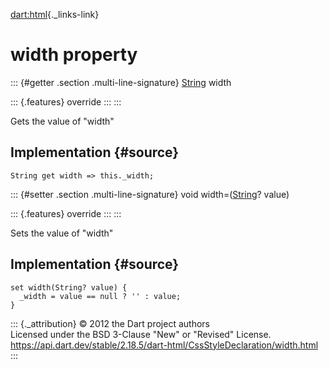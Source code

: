 [dart:html](../../dart-html/dart-html-library){._links-link}

width property
==============

::: {#getter .section .multi-line-signature}
[String](../../dart-core/string-class) width

::: {.features}
override
:::
:::

Gets the value of \"width\"

Implementation {#source}
--------------

``` {.language-dart data-language="dart"}
String get width => this._width;
```

::: {#setter .section .multi-line-signature}
void width=([String](../../dart-core/string-class)? value)

::: {.features}
override
:::
:::

Sets the value of \"width\"

Implementation {#source}
--------------

``` {.language-dart data-language="dart"}
set width(String? value) {
  _width = value == null ? '' : value;
}
```

::: {._attribution}
© 2012 the Dart project authors\
Licensed under the BSD 3-Clause \"New\" or \"Revised\" License.\
<https://api.dart.dev/stable/2.18.5/dart-html/CssStyleDeclaration/width.html>
:::
